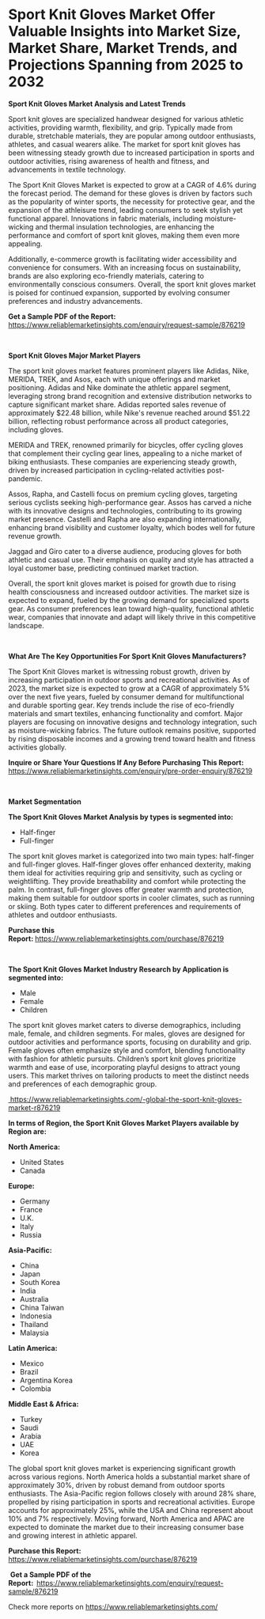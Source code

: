 <p><h1>Sport Knit Gloves Market Offer Valuable Insights into Market Size, Market Share, Market Trends, and Projections Spanning from 2025 to 2032</h1></p><p><strong>Sport Knit Gloves Market Analysis and Latest Trends</strong></p>
<p><p>Sport knit gloves are specialized handwear designed for various athletic activities, providing warmth, flexibility, and grip. Typically made from durable, stretchable materials, they are popular among outdoor enthusiasts, athletes, and casual wearers alike. The market for sport knit gloves has been witnessing steady growth due to increased participation in sports and outdoor activities, rising awareness of health and fitness, and advancements in textile technology.</p><p>The Sport Knit Gloves Market is expected to grow at a CAGR of 4.6% during the forecast period. The demand for these gloves is driven by factors such as the popularity of winter sports, the necessity for protective gear, and the expansion of the athleisure trend, leading consumers to seek stylish yet functional apparel. Innovations in fabric materials, including moisture-wicking and thermal insulation technologies, are enhancing the performance and comfort of sport knit gloves, making them even more appealing.</p><p>Additionally, e-commerce growth is facilitating wider accessibility and convenience for consumers. With an increasing focus on sustainability, brands are also exploring eco-friendly materials, catering to environmentally conscious consumers. Overall, the sport knit gloves market is poised for continued expansion, supported by evolving consumer preferences and industry advancements.</p></p>
<p><strong>Get a Sample PDF of the Report:&nbsp;</strong> <a href="https://www.reliablemarketinsights.com/enquiry/request-sample/876219?utm_campaign=3274&utm_medium=2&utm_source=Github&utm_content=ia&utm_term=21032025&utm_id=sport-knit-gloves">https://www.reliablemarketinsights.com/enquiry/request-sample/876219</a></p>
<p>&nbsp;</p>
<p><strong>Sport Knit Gloves Major Market Players</strong></p>
<p><p>The sport knit gloves market features prominent players like Adidas, Nike, MERIDA, TREK, and Asos, each with unique offerings and market positioning. Adidas and Nike dominate the athletic apparel segment, leveraging strong brand recognition and extensive distribution networks to capture significant market share. Adidas reported sales revenue of approximately $22.48 billion, while Nike's revenue reached around $51.22 billion, reflecting robust performance across all product categories, including gloves.</p><p>MERIDA and TREK, renowned primarily for bicycles, offer cycling gloves that complement their cycling gear lines, appealing to a niche market of biking enthusiasts. These companies are experiencing steady growth, driven by increased participation in cycling-related activities post-pandemic.</p><p>Assos, Rapha, and Castelli focus on premium cycling gloves, targeting serious cyclists seeking high-performance gear. Assos has carved a niche with its innovative designs and technologies, contributing to its growing market presence. Castelli and Rapha are also expanding internationally, enhancing brand visibility and customer loyalty, which bodes well for future revenue growth.</p><p>Jaggad and Giro cater to a diverse audience, producing gloves for both athletic and casual use. Their emphasis on quality and style has attracted a loyal customer base, predicting continued market traction.</p><p>Overall, the sport knit gloves market is poised for growth due to rising health consciousness and increased outdoor activities. The market size is expected to expand, fueled by the growing demand for specialized sports gear. As consumer preferences lean toward high-quality, functional athletic wear, companies that innovate and adapt will likely thrive in this competitive landscape.</p></p>
<p>&nbsp;</p>
<p><strong>What Are The Key Opportunities For Sport Knit Gloves Manufacturers?</strong></p>
<p><p>The Sport Knit Gloves market is witnessing robust growth, driven by increasing participation in outdoor sports and recreational activities. As of 2023, the market size is expected to grow at a CAGR of approximately 5% over the next five years, fueled by consumer demand for multifunctional and durable sporting gear. Key trends include the rise of eco-friendly materials and smart textiles, enhancing functionality and comfort. Major players are focusing on innovative designs and technology integration, such as moisture-wicking fabrics. The future outlook remains positive, supported by rising disposable incomes and a growing trend toward health and fitness activities globally.</p></p>
<p><strong>Inquire or Share Your Questions If Any Before Purchasing This Report:</strong> <a href="https://www.reliablemarketinsights.com/enquiry/pre-order-enquiry/876219?utm_campaign=3274&utm_medium=2&utm_source=Github&utm_content=ia&utm_term=21032025&utm_id=sport-knit-gloves">https://www.reliablemarketinsights.com/enquiry/pre-order-enquiry/876219</a></p>
<p>&nbsp;</p>
<p><strong>Market Segmentation</strong></p>
<p><strong>The Sport Knit Gloves Market Analysis by types is segmented into:</strong></p>
<p><ul><li>Half-finger</li><li>Full-finger</li></ul></p>
<p><p>The sport knit gloves market is categorized into two main types: half-finger and full-finger gloves. Half-finger gloves offer enhanced dexterity, making them ideal for activities requiring grip and sensitivity, such as cycling or weightlifting. They provide breathability and comfort while protecting the palm. In contrast, full-finger gloves offer greater warmth and protection, making them suitable for outdoor sports in cooler climates, such as running or skiing. Both types cater to different preferences and requirements of athletes and outdoor enthusiasts.</p></p>
<p><strong>Purchase this Report:&nbsp;</strong><a href="https://www.reliablemarketinsights.com/purchase/876219?utm_campaign=3274&utm_medium=2&utm_source=Github&utm_content=ia&utm_term=21032025&utm_id=sport-knit-gloves">https://www.reliablemarketinsights.com/purchase/876219</a></p>
<p>&nbsp;</p>
<p><strong>The Sport Knit Gloves Market Industry Research by Application is segmented into:</strong></p>
<p><ul><li>Male</li><li>Female</li><li>Children</li></ul></p>
<p><p>The sport knit gloves market caters to diverse demographics, including male, female, and children segments. For males, gloves are designed for outdoor activities and performance sports, focusing on durability and grip. Female gloves often emphasize style and comfort, blending functionality with fashion for athletic pursuits. Children’s sport knit gloves prioritize warmth and ease of use, incorporating playful designs to attract young users. This market thrives on tailoring products to meet the distinct needs and preferences of each demographic group.</p></p>
<p><a href="https://www.reliablemarketinsights.com/-global-the-sport-knit-gloves-market-r876219?utm_campaign=3274&utm_medium=2&utm_source=Github&utm_content=ia&utm_term=21032025&utm_id=sport-knit-gloves">&nbsp;https://www.reliablemarketinsights.com/-global-the-sport-knit-gloves-market-r876219</a></p>
<p><strong>In terms of Region, the Sport Knit Gloves Market Players available by Region are:</strong></p>
<p>
    <p> <strong> North America: </strong>
        <ul>
            <li>United States</li>
            <li>Canada</li>
        </ul>
        </p> 
    <p> <strong> Europe: </strong>
        <ul>
            <li>Germany</li>
            <li>France</li>
            <li>U.K.</li>
            <li>Italy</li>
            <li>Russia</li>
        </ul>
        </p> 
    <p> <strong> Asia-Pacific: </strong>
        <ul>
            <li>China</li>
            <li>Japan</li>
            <li>South Korea</li>
            <li>India</li>
            <li>Australia</li>
            <li>China Taiwan</li>
            <li>Indonesia</li>
            <li>Thailand</li>
            <li>Malaysia</li>
        </ul>
        </p> 
    <p> <strong> Latin America: </strong>
        <ul>
            <li>Mexico</li>
            <li>Brazil</li>
            <li>Argentina Korea</li>
            <li>Colombia</li>
        </ul>
        </p> 
    <p> <strong> Middle East & Africa: </strong>
        <ul>
            <li>Turkey</li>
            <li>Saudi</li>
            <li>Arabia</li>
            <li>UAE</li>
            <li>Korea</li>
        </ul>
    </p>
    </p>
<p><p>The global sport knit gloves market is experiencing significant growth across various regions. North America holds a substantial market share of approximately 30%, driven by robust demand from outdoor sports enthusiasts. The Asia-Pacific region follows closely with around 28% share, propelled by rising participation in sports and recreational activities. Europe accounts for approximately 25%, while the USA and China represent about 10% and 7% respectively. Moving forward, North America and APAC are expected to dominate the market due to their increasing consumer base and growing interest in athletic apparel.</p></p>
<p><strong>Purchase this Report: </strong><a href="https://www.reliablemarketinsights.com/purchase/876219?utm_campaign=3274&utm_medium=2&utm_source=Github&utm_content=ia&utm_term=21032025&utm_id=sport-knit-gloves">https://www.reliablemarketinsights.com/purchase/876219</a></p>
<p>&nbsp;<strong>Get a Sample PDF of the Report:&nbsp;&nbsp;</strong><a href="https://www.reliablemarketinsights.com/enquiry/request-sample/876219?utm_campaign=3274&utm_medium=2&utm_source=Github&utm_content=ia&utm_term=21032025&utm_id=sport-knit-gloves">https://www.reliablemarketinsights.com/enquiry/request-sample/876219</a></p>
<p><strong></strong></p>
<p>Check more reports on <a href="https://www.reliablemarketinsights.com/?utm_campaign=3274&utm_medium=2&utm_source=Github&utm_content=ia&utm_term=21032025&utm_id=sport-knit-gloves">https://www.reliablemarketinsights.com/</a></p>